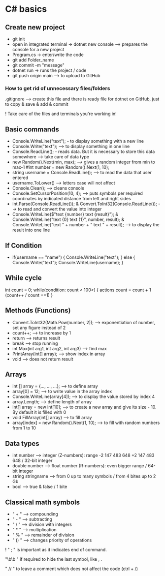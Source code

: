 # C# basics

## Create new project
- git init
- open in integrated terminal -> dotnet new console --> prepares the console for a new project
- Program.cs -> enter/write the code
- git add Folder_name
- git commit -m "message"
- dotnet run -> runs the project / code
- git push origin main --> to upload to GitHub

### How to get rid of unnecessary files/folders
.gitignore --> create this file and there is ready file for dotnet on GitHub, just to copy & save & add & commit

! Take care of the files and terminals you're working in!

## Basic commands
- Console.WriteLine("text"); - to display something with a new line
- Console.Write("text"); --> to display something in one line 
- Console.ReadLine(); - reads data. But it is necessary to store this data somewhere --> take care of data type
- new Random().Next(min, max); --> gives a random integer from min to max-1 #int number = new Random().Next(1, 10);
- string username = Console.ReadLine(); --> to read the data that user entered
- username.ToLower() --> letters case will not affect
- Console.Clear(); --> cleans console
- Console.SetCursorPosition(10, 4); --> puts symbols per required coordinates by indicated distance from left and right sides
- int.Parse(Console.ReadLine()); & Convert.ToInt32(Console.ReadLine()); --> to read and convert the value into integer
- Console.WriteLine($"text {number} text {result}"); & Console.WriteLine("text {0} text {1}", number, result); & Console.WriteLine("text " + number + " text " + result); --> to display the result into one line

## If Condition
- if(username == "name")
{
        Console.WriteLine("text");
}
else
{
    Console.Write("text");
    Console.WriteLine(username);
}

## While cycle
int count = 0;
while(condition: count < 100>)
{
    actions
    count = count + 1 (count++  /  count +=1)
}

## Methods (Functions)
- Convert.ToInt32(Math.Pow(number, 2)); --> exponentiation of number, set any figure instead of 2
- count++; --> to increase by 1
- return --> returns result
- break --> stop running
- int Max(int arg1, int arg2, int arg3) --> find max
- PrintArray(int[] array); --> show index in array
- void --> does not return result

## Arrays
- int [] array = {..., ..., ...}; --> to define array
- array[0] = 12; --> to write value in the array index
- Console.WriteLine(array[4]); --> to display the value stored by index 4
- array.Length; --> define length of array
- int[] array = new int[10]; --> to create a new array and give its size - 10. By default it is filled with 0
- void FillArray(int[] array) --> to fill array
- array[index] = new Random().Next(1, 10); --> to fill with random numbers from 1 to 10

## Data types
- int number --> integer (Z-numbers): range -2 147 483 648 +2 147 483 648 / 32-bit integer
- double number --> float number (R-numbers): even bigger range / 64-bit integer
- string stringname --> from 0 up to many symbols / from 4 bites up to 2 Gb
- bool --> true & false / 1 bite

## Classical math symbols
- " + " --> compounding
- " - " --> subtracting
- " / " --> division with integers
- " * " --> multiplication
- " % " --> remainder of division
- " () " --> changes priority of operations


! " ; " is important as it indicates end of command.

"\b\b   " if required to hide the last symbol, like , .

" // " to leave a comment which does not affect the code (ctrl + /)

